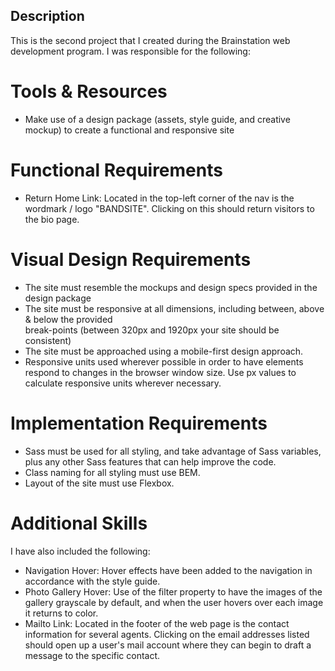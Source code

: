 ## Description

This is the second project that I created during the Brainstation web development program. I was responsible for the following: 

# Tools & Resources
- Make use of a design package (assets, style guide, and creative mockup) to create a functional and 
  responsive site

# Functional Requirements
- Return Home Link: Located in the top-left corner of the nav is the wordmark / logo "BANDSITE". Clicking on this should return visitors to the bio page.

# Visual Design Requirements
- The site must resemble the mockups and design specs provided in the design package
- The site must be responsive at all dimensions, including between, above & below the provided   
  break-points (between 320px and 1920px your site should be consistent)
- The site must be approached using a mobile-first design approach.
- Responsive units used wherever possible in order to have elements respond to changes in the 
  browser window size. Use px values to calculate responsive units wherever necessary.

# Implementation Requirements
- Sass must be used for all styling, and take advantage of Sass variables, plus any other Sass features 
  that can help improve the code.
- Class naming for all styling must use BEM.
- Layout of the site must use Flexbox. 

# Additional Skills
I have also included the following: 
- Navigation Hover: Hover effects have been added to the navigation in accordance with the style guide.
- Photo Gallery Hover: Use of the filter property to have the images of the gallery grayscale by default, and when the user hovers over each image it returns to color.
- Mailto Link: Located in the footer of the web page is the contact information for several agents. Clicking on the email addresses listed should open up a user's mail account where they can begin to draft a message to the specific contact.
